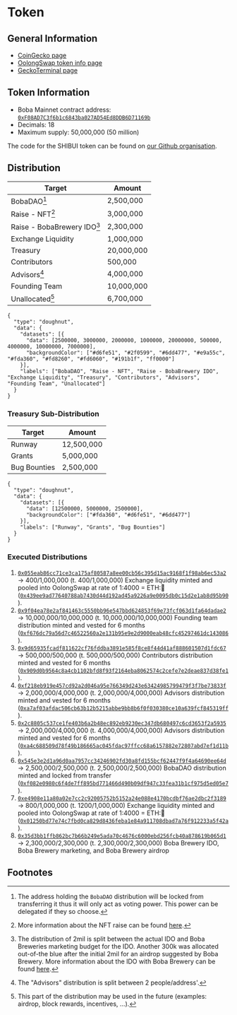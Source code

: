 # Token

## General Information

 - [CoinGecko page](https://www.coingecko.com/en/coins/shibui-dao)
 - [OolongSwap token info page](https://info.oolongswap.com/#/token/0xf08ad7c3f6b1c6843ba027ad54ed8ddb6d71169b)
 - [GeckoTerminal page](https://geckoterminal.com/boba/pools/0xce9f38532b3d1e00a88e1f3347601dbc632e7a82)

## Token Information

 - Boba Mainnet contract address: [`0xF08AD7C3f6b1c6843ba027AD54Ed8DDB6D71169b`](https://blockexplorer.boba.network/address/0xF08AD7C3f6b1c6843ba027AD54Ed8DDB6D71169b/transactions)
 - Decimals: 18
 - Maximum supply: 50,000,000 (50 million)

The code for the SHIBUI token can be found on [our Github organisation](https://github.com/ShibuiDAO/shibui/blob/main/src/contracts/shibui/Shibui.sol).

## Distribution

|            Target             |   Amount   |
| ----------------------------- | ---------- |
|          BobaDAO[^1]          |  2,500,000 |
|        Raise - NFT[^2]        |  3,000,000 |
|  Raise - BobaBrewery IDO[^3]  |  2,300,000 |
|       Exchange Liquidity      |  1,000,000 |
|            Treasury           | 20,000,000 |
|          Contributors         |   500,000  |
|          Advisors[^4]         |  4,000,000 |
|         Founding Team         | 10,000,000 |
|        Unallocated[^5]        |  6,700,000 |

```chart
{
  "type": "doughnut",
  "data": {
    "datasets": [{
      "data": [2500000, 3000000, 2000000, 1000000, 20000000, 500000, 4000000, 10000000, 7000000],
      "backgroundColor": ["#d6fe51", "#2f0599", "#6dd477", "#e9a55c", "#fda360", "#fd8260", "#fd6060", "#191b1f", "ff0000"]
    }],
    "labels": ["BobaDAO", "Raise - NFT", "Raise - BobaBrewery IDO", "Exchange Liquidity", "Treasury", "Contributors", "Advisors", "Founding Team", "Unallocated"]
  }
}
```

### Treasury Sub-Distribution

|    Target    |   Amount   |
| ------------ | ---------- |
|    Runway    | 12,500,000 |
|    Grants    | 5,000,000  |
| Bug Bounties | 2,500,000  |

```chart
{
  "type": "doughnut",
  "data": {
    "datasets": [{
      "data": [12500000, 5000000, 2500000],
      "backgroundColor": ["#fda360", "#d6fe51", "#6dd477"]
    }],
    "labels": ["Runway", "Grants", "Bug Bounties"]
  }
}
```

### Executed Distributions

1. [`0x055eab86cc71ce3ca175af80587a8ee00cb56c395d15ac9168f1f98ab6ec53a2`](https://blockexplorer.boba.network/tx/0x055eab86cc71ce3ca175af80587a8ee00cb56c395d15ac9168f1f98ab6ec53a2/token-transfers) -> 400/1,000,000 (t. 400/1,000,000) Exchange liquidity minted and pooled into OolongSwap at rate of 1:4000 = ETH:🌊 ([`0x439ee9ad77640788ab7430d44d192ad45a9226a9e0095db0c15d2e1ab8d95b90`](https://blockexplorer.boba.network/tx/0x439ee9ad77640788ab7430d44d192ad45a9226a9e0095db0c15d2e1ab8d95b90/token-transfers)).
2. [`0x9f04ea78e2af841463c5550bb96e547bbd624853f69e73fcf063d1fa64dadae2`](https://blockexplorer.boba.network/tx/0x9f04ea78e2af841463c5550bb96e547bbd624853f69e73fcf063d1fa64dadae2/token-transfers) -> 10,000,000/10,000,000 (t. 10,000,000/10,000,000) Founding team distribution minted and vested for 6 months ([`0xf676dc79a56d7c46522560a2e131b95e9e2d9000eab48cfc45297461dc143086`](https://blockexplorer.boba.network/tx/0xf676dc79a56d7c46522560a2e131b95e9e2d9000eab48cfc45297461dc143086/internal-transactions)).
3. [`0x9d65935fcadf811622cf76fddba3891e585f8ce8f44d41af888601507d1fdc67`](https://blockexplorer.boba.network/tx/0x9d65935fcadf811622cf76fddba3891e585f8ce8f44d41af888601507d1fdc67/token-transfers) -> 500,000/500,000 (t. 500,000/500,000) Contributors distribution minted and vested for 6 months ([`0x909d0b9564c8a4cb1102bfd8f93f2164eba8062574c2cefe7e2deae837d38fe1`](https://blockexplorer.boba.network/tx/0x909d0b9564c8a4cb1102bfd8f93f2164eba8062574c2cefe7e2deae837d38fe1/internal-transactions)).
4. [`0xf218eb919e457cd92a2d046a95e766349d243e63424985799479f3f7be73833f`](https://blockexplorer.boba.network/tx/0xf218eb919e457cd92a2d046a95e766349d243e63424985799479f3f7be73833f/token-transfers) -> 2,000,000/4,000,000 (t. 2,000,000/4,000,000) Advisors distribution minted and vested for 6 months ([`0xa7af03afdac506cb63b12b5215abbe9bb8b6f0f030380ce10a639fcf845319ff`](https://blockexplorer.boba.network/tx/0xa7af03afdac506cb63b12b5215abbe9bb8b6f0f030380ce10a639fcf845319ff/internal-transactions)).
5. [`0x2c8805c537ce1fe403b6a2b48ec892eb9230ec347db680497c6cd3653f2a5935`](https://blockexplorer.boba.network/tx/0x2c8805c537ce1fe403b6a2b48ec892eb9230ec347db680497c6cd3653f2a5935/token-transfers) -> 2,000,000/4,000,000 (t. 4,000,000/4,000,000) Advisors distribution minted and vested for 6 months ([`0xa4c688509d78f49b186665ac045fdac97ffcc68a6157882e72807abd7ef1d11b`](https://blockexplorer.boba.network/tx/0xa4c688509d78f49b186665ac045fdac97ffcc68a6157882e72807abd7ef1d11b/internal-transactions)).
6. [`0x545e3e2d1a96d0aa7957cc34246902fd30a8fd155bcf62447f9f4a64690ee64d`](https://blockexplorer.boba.network/tx/0x545e3e2d1a96d0aa7957cc34246902fd30a8fd155bcf62447f9f4a64690ee64d/token-transfers) -> 2,500,000/2,500,000 (t. 2,500,000/2,500,000) BobaDAO distribution minted and locked from transfer ([`0xf082e0980c6f4de7ff895bd771466d490b09df947c33fea31b1cf975d5ed05e7`](https://blockexplorer.boba.network/tx/0xf082e0980c6f4de7ff895bd771466d490b09df947c33fea31b1cf975d5ed05e7/internal-transactions)).
7. [`0xe4908e11a80a02e7cc2c92005752b5152a24e088e4170bcdbf76ae2dbc2f3189`](https://blockexplorer.boba.network/tx/0xe4908e11a80a02e7cc2c92005752b5152a24e088e4170bcdbf76ae2dbc2f3189/token-transfers) -> 800/1,000,000 (t. 1200/1,000,000) Exchange liquidity minted and pooled into OolongSwap at rate of 1:4000 = ETH:🌊 ([`0x01250bd77e74c7fbd0ca829d8436feba1e84a911708dbad7a76f912233a5f42a`](https://blockexplorer.boba.network/tx/0x01250bd77e74c7fbd0ca829d8436feba1e84a911708dbad7a76f912233a5f42a/token-transfers)).
8. [`0x35d3bb1ffb862bc7b66b249e5ada70c4676c6000ebd256fcb40a878619b065d1`](https://blockexplorer.boba.network/tx/0x35d3bb1ffb862bc7b66b249e5ada70c4676c6000ebd256fcb40a878619b065d1/internal-transactions) -> 2,300,000/2,300,000 (t. 2,300,000/2,300,000) Boba Brewery IDO, Boba Brewery marketing, and Boba Brewery airdrop

## Footnotes

[^1]: The address holding the `BobaDAO` distribution will be locked from transferring it thus it will only act as voting power. This power can be delegated if they so choose.

[^2]: More information about the NFT raise can be found [here](./raise/NFT.html).

[^3]: The distribution of 2mil is split between the actual IDO and Boba Breweries marketing budget for the IDO. Another 300k was allocated out-of-the blue after the initial 2mil for an airdrop suggested by Boba Brewery. More information about the IDO with Boba Brewery can be found [here](./raise/BobaBreweryIDO.html).

[^4]: The "Advisors" distribution is split between 2 people/address'.

[^5]: This part of the distribution may be used in the future (examples: airdrop, block rewards, incentives, ...).
